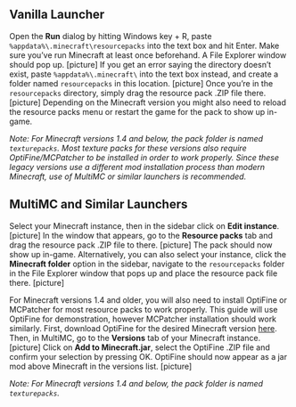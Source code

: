 ## Vanilla Launcher

Open the **Run** dialog by hitting Windows key + R, paste `%appdata%\.minecraft\resourcepacks` into the text box and hit Enter. Make sure you’ve run Minecraft at least once beforehand. A File Explorer window should pop up.
[picture]
If you get an error saying the directory doesn’t exist, paste `%appdata%\.minecraft\` into the text box instead, and create a folder named `resourcepacks` in this location.
[picture]
Once you’re in the `resourcepacks` directory, simply drag the resource pack .ZIP file there.
[picture]
Depending on the Minecraft version you might also need to reload the resource packs menu or restart the game for the pack to show up in-game.

_Note: For Minecraft versions 1.4 and below, the pack folder is named `texturepacks`. Most texture packs for these versions also require OptiFine/MCPatcher to be installed in order to work properly. Since these legacy versions use a different mod installation process than modern Minecraft, use of MultiMC or similar launchers is recommended._

## MultiMC and Similar Launchers

Select your Minecraft instance, then in the sidebar click on **Edit instance**.
[picture]
In the window that appears, go to the **Resource packs** tab and drag the resource pack .ZIP file to there.
[picture]
The pack should now show up in-game.
Alternatively, you can also select your instance, click the **Minecraft folder** option in the sidebar, navigate to the `resourcepacks` folder in the File Explorer window that pops up and place the resource pack file there.
[picture]

For Minecraft versions 1.4 and older, you will also need to install OptiFine or MCPatcher for most resource packs to work properly. This guide will use OptiFine for demonstration, however MCPatcher installation should work similarly.
First, download OptiFine for the desired Minecraft version [here](https://www.minecraftforum.net/forums/mapping-and-modding-java-edition/minecraft-mods/1286605-b1-4-1-9-optifine-history). Then, in MultiMC, go to the **Versions** tab of your Minecraft instance.
[picture]
Click on **Add to Minecraft.jar**, select the OptiFine .ZIP file and confirm your selection by pressing OK. OptiFine should now appear as a jar mod above Minecraft in the versions list.
[picture]

_Note: For Minecraft versions 1.4 and below, the pack folder is named `texturepacks`._
